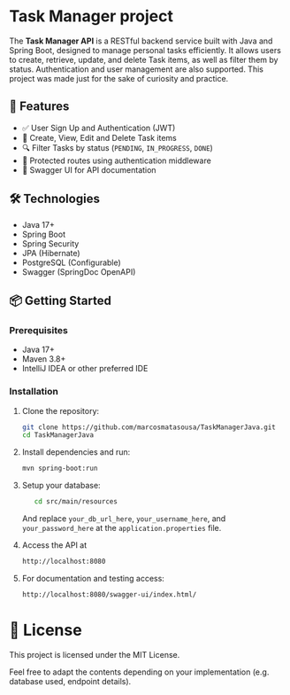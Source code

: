 # Task Manager project

The **Task Manager API** is a RESTful backend service built with Java and Spring Boot, designed to manage personal tasks
efficiently. It allows users to create, retrieve, update, and delete Task items, as well as filter them by status. 
Authentication and user management are also supported. This project was made just for the sake of curiosity and practice.

## 📌 Features

- ✅ User Sign Up and Authentication (JWT)
- 📝 Create, View, Edit and Delete Task items
- 🔍 Filter Tasks by status (`PENDING`, `IN_PROGRESS`, `DONE`)
- 🔐 Protected routes using authentication middleware
- 📄 Swagger UI for API documentation

## 🛠️ Technologies

- Java 17+
- Spring Boot
- Spring Security
- JPA (Hibernate)
- PostgreSQL (Configurable)
- Swagger (SpringDoc OpenAPI)

## 📦 Getting Started

### Prerequisites

- Java 17+
- Maven 3.8+
- IntelliJ IDEA or other preferred IDE

### Installation

1. Clone the repository:
   ```bash
   git clone https://github.com/marcosmatasousa/TaskManagerJava.git
   cd TaskManagerJava
   
2. Install dependencies and run:
    ```bash
   mvn spring-boot:run
   
3. Setup your database:
   ```bash 
      cd src/main/resources
   ```
   And replace `your_db_url_here`, `your_username_here`, and `your_password_here` at the `application.properties` file. 


4. Access the API at
    ```bash
    http://localhost:8080

5. For documentation and testing access: 
   ```bash
   http://localhost:8080/swagger-ui/index.html/

# 📄 License
This project is licensed under the MIT License.

Feel free to adapt the contents depending on your implementation (e.g. database used, endpoint details).